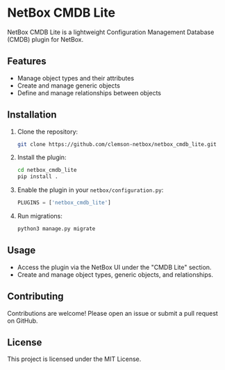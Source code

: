 # NetBox CMDB Lite

NetBox CMDB Lite is a lightweight Configuration Management Database (CMDB) plugin for NetBox.

## Features

- Manage object types and their attributes
- Create and manage generic objects
- Define and manage relationships between objects

## Installation

1. Clone the repository:
    ```sh
    git clone https://github.com/clemson-netbox/netbox_cmdb_lite.git
    ```

2. Install the plugin:
    ```sh
    cd netbox_cmdb_lite
    pip install .
    ```

3. Enable the plugin in your `netbox/configuration.py`:
    ```python
    PLUGINS = ['netbox_cmdb_lite']
    ```

4. Run migrations:
    ```sh
    python3 manage.py migrate
    ```

## Usage

- Access the plugin via the NetBox UI under the "CMDB Lite" section.
- Create and manage object types, generic objects, and relationships.

## Contributing

Contributions are welcome! Please open an issue or submit a pull request on GitHub.

## License

This project is licensed under the MIT License.
